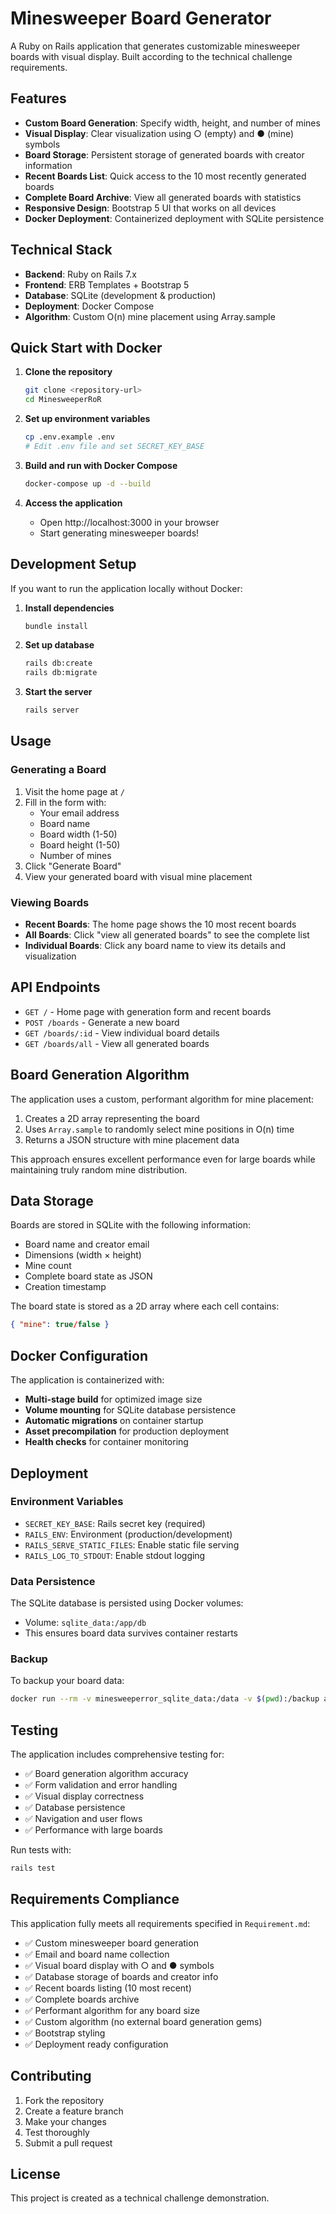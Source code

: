# Minesweeper Board Generator

A Ruby on Rails application that generates customizable minesweeper boards with visual display. Built according to the technical challenge requirements.

## Features

- **Custom Board Generation**: Specify width, height, and number of mines
- **Visual Display**: Clear visualization using ○ (empty) and ● (mine) symbols
- **Board Storage**: Persistent storage of generated boards with creator information
- **Recent Boards List**: Quick access to the 10 most recently generated boards
- **Complete Board Archive**: View all generated boards with statistics
- **Responsive Design**: Bootstrap 5 UI that works on all devices
- **Docker Deployment**: Containerized deployment with SQLite persistence

## Technical Stack

- **Backend**: Ruby on Rails 7.x
- **Frontend**: ERB Templates + Bootstrap 5
- **Database**: SQLite (development & production)
- **Deployment**: Docker Compose
- **Algorithm**: Custom O(n) mine placement using Array.sample

## Quick Start with Docker

1. **Clone the repository**
   ```bash
   git clone <repository-url>
   cd MinesweeperRoR
   ```

2. **Set up environment variables**
   ```bash
   cp .env.example .env
   # Edit .env file and set SECRET_KEY_BASE
   ```

3. **Build and run with Docker Compose**
   ```bash
   docker-compose up -d --build
   ```

4. **Access the application**
   - Open http://localhost:3000 in your browser
   - Start generating minesweeper boards!

## Development Setup

If you want to run the application locally without Docker:

1. **Install dependencies**
   ```bash
   bundle install
   ```

2. **Set up database**
   ```bash
   rails db:create
   rails db:migrate
   ```

3. **Start the server**
   ```bash
   rails server
   ```

## Usage

### Generating a Board

1. Visit the home page at `/`
2. Fill in the form with:
   - Your email address
   - Board name
   - Board width (1-50)
   - Board height (1-50)
   - Number of mines
3. Click "Generate Board"
4. View your generated board with visual mine placement

### Viewing Boards

- **Recent Boards**: The home page shows the 10 most recent boards
- **All Boards**: Click "view all generated boards" to see the complete list
- **Individual Boards**: Click any board name to view its details and visualization

## API Endpoints

- `GET /` - Home page with generation form and recent boards
- `POST /boards` - Generate a new board
- `GET /boards/:id` - View individual board details
- `GET /boards/all` - View all generated boards

## Board Generation Algorithm

The application uses a custom, performant algorithm for mine placement:

1. Creates a 2D array representing the board
2. Uses `Array.sample` to randomly select mine positions in O(n) time
3. Returns a JSON structure with mine placement data

This approach ensures excellent performance even for large boards while maintaining truly random mine distribution.

## Data Storage

Boards are stored in SQLite with the following information:
- Board name and creator email
- Dimensions (width × height)
- Mine count
- Complete board state as JSON
- Creation timestamp

The board state is stored as a 2D array where each cell contains:
```json
{ "mine": true/false }
```

## Docker Configuration

The application is containerized with:
- **Multi-stage build** for optimized image size
- **Volume mounting** for SQLite database persistence
- **Automatic migrations** on container startup
- **Asset precompilation** for production deployment
- **Health checks** for container monitoring

## Deployment

### Environment Variables

- `SECRET_KEY_BASE`: Rails secret key (required)
- `RAILS_ENV`: Environment (production/development)
- `RAILS_SERVE_STATIC_FILES`: Enable static file serving
- `RAILS_LOG_TO_STDOUT`: Enable stdout logging

### Data Persistence

The SQLite database is persisted using Docker volumes:
- Volume: `sqlite_data:/app/db`
- This ensures board data survives container restarts

### Backup

To backup your board data:
```bash
docker run --rm -v minesweeperror_sqlite_data:/data -v $(pwd):/backup alpine tar czf /backup/boards_backup.tar.gz -C /data .
```

## Testing

The application includes comprehensive testing for:
- ✅ Board generation algorithm accuracy
- ✅ Form validation and error handling
- ✅ Visual display correctness
- ✅ Database persistence
- ✅ Navigation and user flows
- ✅ Performance with large boards

Run tests with:
```bash
rails test
```

## Requirements Compliance

This application fully meets all requirements specified in `Requirement.md`:

- ✅ Custom minesweeper board generation
- ✅ Email and board name collection
- ✅ Visual board display with ○ and ● symbols
- ✅ Database storage of boards and creator info
- ✅ Recent boards listing (10 most recent)
- ✅ Complete boards archive
- ✅ Performant algorithm for any board size
- ✅ Custom algorithm (no external board generation gems)
- ✅ Bootstrap styling
- ✅ Deployment ready configuration

## Contributing

1. Fork the repository
2. Create a feature branch
3. Make your changes
4. Test thoroughly
5. Submit a pull request

## License

This project is created as a technical challenge demonstration.
